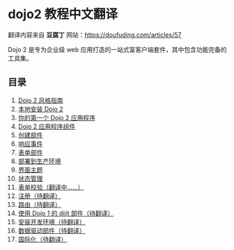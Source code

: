 # dojo2 教程中文翻译

翻译内容来自 **豆腐丁** 网站：https://doufuding.com/articles/57

Dojo 2 是专为企业级 web 应用打造的一站式富客户端套件，其中包含功能完备的工具集。

## 目录

1. [Dojo 2 风格指南](https://doufuding.com/translate/11/translate/master/STYLE.md)
2. [本地安装 Dojo 2](https://doufuding.com/translate/9/translate/master/site/source/tutorials/000_local_installation/index.md)
3. [你的第一个 Dojo 2 应用程序](https://doufuding.com/translate/9/translate/master/site/source/tutorials/001_static_content/index.md)
4. [Dojo 2 应用程序组件](https://doufuding.com/translate/9/translate/master/site/source/tutorials/002_creating_an_application/index.md)
5. [创建部件](https://doufuding.com/translate/9/translate/master/site/source/tutorials/003_creating_widgets/index.md)
6. [响应事件](https://doufuding.com/translate/9/translate/master/site/source/tutorials/004_user_interactions/index.md)
7. [表单部件](https://doufuding.com/translate/9/translate/master/site/source/tutorials/005_form_widgets/index.md)
8. [部署到生产环境](https://doufuding.com/translate/9/translate/master/site/source/tutorials/006_deploying_to_production/index.md)
9. [界面主题](https://doufuding.com/translate/9/translate/master/site/source/tutorials/007_theming/index.md)
10. [状态管理](https://doufuding.com/translate/9/translate/master/site/source/tutorials/1010_containers_and_injecting_state/index.md)
11. [表单校验（翻译中……）](https://doufuding.com/translate/9/translate/master/site/source/tutorials/1015_form_validation/index.md)
12. [注册（待翻译）](https://doufuding.com/translate/9/translate/master/site/source/tutorials/1020_registries/index.md)
13. [路由（待翻译）](https://doufuding.com/translate/9/translate/master/site/source/tutorials/1030_routing/index.md)
14. [使用 Dojo 1 的 dijit 部件（待翻译）](https://doufuding.com/translate/9/translate/master/site/source/tutorials/1040_dojo1_dijits/index.md)
15. [安装开发环境（待翻译）](https://doufuding.com/translate/9/translate/master/site/source/tutorials/1050_development_environment/index.md)
16. [数据驱动部件（待翻译）](https://doufuding.com/translate/9/translate/master/site/source/tutorials/1060_data_driven_widgets/index.md)
17. [国际化（待翻译）](https://doufuding.com/projects/9/blob/master/site/source/tutorials/internationalization.md)


